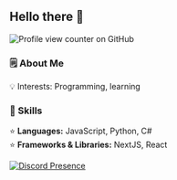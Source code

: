 ### <h2 class="heading-element" dir="auto">Hello there 👋</h2>
![Profile view counter on GitHub](https://komarev.com/ghpvc/?username=fatihwrld)
<h3 class="heading-element" dir="auto">🗒️ About Me</h3>

<p dir="auto">
  💡 Interests: Programming, learning
</p>

<h3 class="heading-element" dir="auto">🔧 Skills</h3>

<p dir="auto">
  ⭐ <strong>Languages:</strong> JavaScript, Python, C#
  <br>
  ⭐ <strong>Frameworks & Libraries:</strong> NextJS, React
</p>

[![Discord Presence](https://lanyard.cnrad.dev/api/181976119115776010)](https://discord.com/users/181976119115776010)
